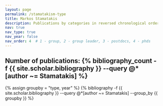 ```yaml
---
layout: page
permalink: /stamatakism-type
title: Markos Stamatakis
description: Publications by categories in reversed chronological order. Generated by jekyll-scholar.
nav: true
nav_type: true
nav_year: false
nav_order: 4  # 1 - group, 2 - group leader, 3 - postdocs, 4 - phds
---
```


<!-- _pages/stamatakism-type.md -->
<div class="publications">

<h2>Number of publications: {% bibliography_count -f {{ site.scholar.bibliography }} --query @*[author ~= Stamatakis] %}</h2>
{% assign groupby = "type, year" %}
{% bibliography -f {{ site.scholar.bibliography }} --query @*[author ~= Stamatakis] --group_by {{ groupby }} %}

</div>
